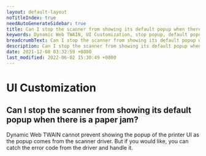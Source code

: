 ```yaml
---
layout: default-layout
noTitleIndex: true
needAutoGenerateSidebar: true
title: Can I stop the scanner from showing its default popup when there is a paper jam?
keywords: Dynamic Web TWAIN, UI Customization, stop popup, default popup
breadcrumbText: Can I stop the scanner from showing its default popup when there is a paper jam?
description: Can I stop the scanner from showing its default popup when there is a paper jam?
date: 2021-12-08 03:32:59 +0800
last_modified: 2022-06-02 15:30:49 +0800
---
```


# UI Customization

## Can I stop the scanner from showing its default popup when there is a paper jam?

Dynamic Web TWAIN cannot prevent showing the popup of the printer UI as the popup comes from the scanner driver. But if you would like, you can catch the error code from the driver and handle it.
